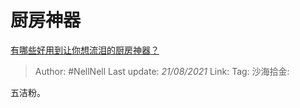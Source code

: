 # 厨房神器
[有哪些好用到让你想流泪的厨房神器？](https://www.zhihu.com/question/20902336/answer/1015498006)

> Author: #NellNell
> Last update: *21/08/2021*
> Link:
> Tag:
> 沙海拾金:

五洁粉。
